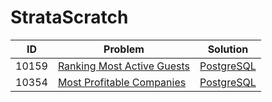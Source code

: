 # StrataScratch

|ID   |Problem  | Solution|
|-----|---------|---------|
|10159|[Ranking Most Active Guests](./problems/README.md#id-10159-ranking-most-active-guests)|[PostgreSQL](./src/sql/ranking_most_active_guests.sql)|
|10354|[Most Profitable Companies](./problems/README.md#id-10354-most-profitable-companies)|[PostgreSQL](./src/sql/most_profitable_companies.sql)
